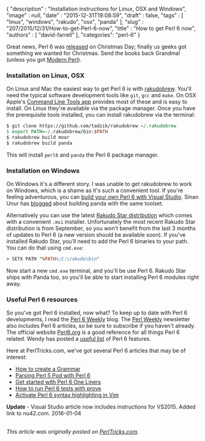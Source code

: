 {
   "description" : "Installation instructions for Linux, OSX and Windows",
   "image" : null,
   "date" : "2015-12-31T19:08:59",
   "draft" : false,
   "tags" : [
      "linux",
      "windows",
      "rakudo",
      "osx",
      "panda"
   ],
   "slug" : "207/2015/12/31/How-to-get-Perl-6-now",
   "title" : "How to get Perl 6 now",
   "authors" : [
      "david-farrell"
   ],
   "categories": "perl-6"
}


Great news, Perl 6 was [released](https://perl6advent.wordpress.com/2015/12/25/christmas-is-here/) on Christmas Day; finally us geeks got something we wanted for Christmas. Send the books back Grandma! (unless you got [Modern Perl](http://perltricks.com/article/205/2015/12/21/Modern-Perl-4th-edition--a-review)).

### Installation on Linux, OSX

On Linux and Mac the easiest way to get Perl 6 is with [rakudobrew](https://github.com/tadzik/rakudobrew). You'll need the typical software development tools like `git`, `gcc` and `make`. On OSX Apple's [Command Line Tools app](https://developer.apple.com/opensource/) provides most of these and is easy to install. On Linux they're available via the package manager. Once you have the prerequisite tools installed, you can install rakudobrew via the terminal:

```perl
$ git clone https://github.com/tadzik/rakudobrew ~/.rakudobrew
$ export PATH=~/.rakudobrew/bin:$PATH
$ rakudobrew build moar
$ rakudobrew build panda
```

This will install `perl6` and `panda` the Perl 6 package manager.

### Installation on Windows

On Windows it's a different story. I was unable to get rakudobrew to work on Windows, which is a shame as it's such a convenient tool. If you're feeling adventurous, you can [build your own Perl 6 with Visual Studio](http://perltricks.com/article/135/2014/11/18/Building-Perl-6-with-Visual-Studio-2013). Sinan Unur has [blogged](https://www.nu42.com/2015/12/perl6-rakudo-released.html) about building panda with the same toolset.

Alternatively you can use the latest [Rakudo Star distribution](http://rakudo.org/downloads/star/) which comes with a convenient `.msi` installer. Unfortunately the most recent Rakudo Star distribution is from September, so you won't benefit from the last 3 months of updates to Perl 6 (a new version should be available soon). If you've installed Rakudo Star, you'll need to add the Perl 6 binaries to your path. You can do that using `cmd.exe`:

```perl
> SETX PATH "%PATH%;C:\rakudo\bin"
```

Now start a new `cmd.exe` terminal, and you'll be use Perl 6. Rakudo Star ships with Panda too, so you'll be able to start installing Perl 6 modules right away.

### Useful Perl 6 resources

So you've got Perl 6 installed, now what? To keep up to date with Perl 6 developments, I read the [Perl 6 Weekly](https://p6weekly.wordpress.com/) blog. The [Perl Weekly](http://perlweekly.com/) newsletter also includes Perl 6 articles, so be sure to subscribe if you haven't already. The official website [Perl6.org](http://perl6.org/) is a good reference for all things Perl 6 related. Wendy has posted a [useful list](https://wendyga.wordpress.com/2015/12/25/why-would-you-want-to-use-perl-6-some-answers/) of Perl 6 features.

Here at PerlTricks.com, we've got several Perl 6 articles that may be of interest:

-   [How to create a Grammar](http://perltricks.com/article/144/2015/1/13/How-to-create-a-grammar-in-Perl-6)
-   [Parsing Perl 5 Pod with Perl 6](http://perltricks.com/article/170/2015/4/30/Parsing-Perl-5-pod-with-Perl-6)
-   [Get started with Perl 6 One Liners](http://perltricks.com/article/136/2014/11/20/Get-started-with-Perl-6-one-liners)
-   [How to run Perl 6 tests with prove](http://perltricks.com/article/177/2015/6/9/Get-to-grips-with-Prove--Perl-s-test-workhorse)
-   [Activate Perl 6 syntax highlighting in Vim](http://perltricks.com/article/194/2015/9/22/Activating-Perl-6-syntax-highlighting-in-Vim)

**Update** - Visual Studio article now includes instructions for VS2015. Added link to nu42.com. 2016-01-04

\
*This article was originally posted on [PerlTricks.com](http://perltricks.com).*
